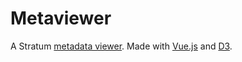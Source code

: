 Metaviewer
=======

A Stratum [metadata viewer](https://medicor.github.io/metaviewer/app.html). Made with [Vue.js](https://vuejs.org/) and [D3](https://d3js.org/).
